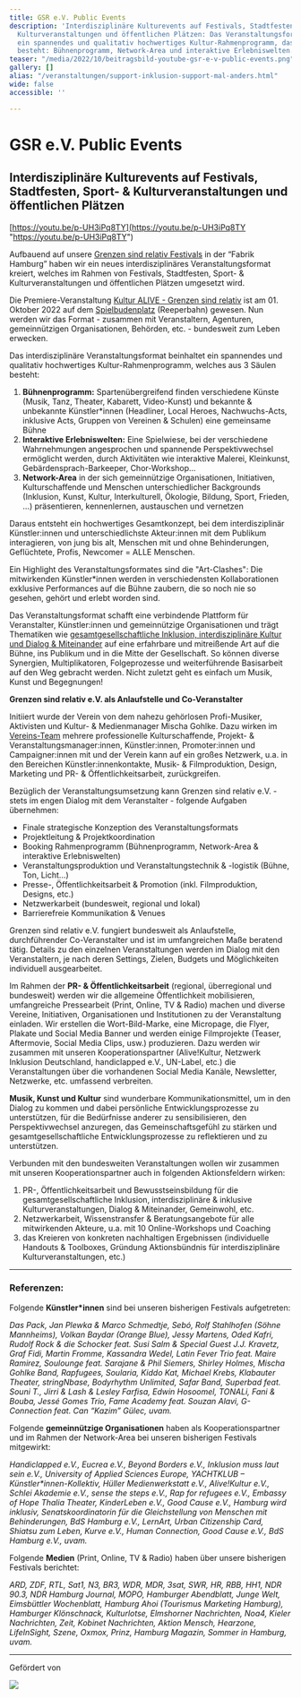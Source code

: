 ```yaml
---
title: GSR e.V. Public Events
description: 'Interdisziplinäre Kulturevents auf Festivals, Stadtfesten, Sport- &
  Kulturveranstaltungen und öffentlichen Plätzen: Das Veranstaltungsformat beinhaltet
  ein spannendes und qualitativ hochwertiges Kultur-Rahmenprogramm, das aus 3 Säulen
  besteht: Bühnenprogramm, Network-Area und interaktive Erlebniswelten.'
teaser: "/media/2022/10/beitragsbild-youtube-gsr-e-v-public-events.png"
gallery: []
alias: "/veranstaltungen/support-inklusion-support-mal-anders.html"
wide: false
accessible: ''

---
```

# GSR e.V. Public Events

## Interdisziplinäre Kulturevents auf Festivals, Stadtfesten, Sport- & Kulturveranstaltungen und öffentlichen Plätzen

[https://youtu.be/p-UH3iPq8TY](https://youtu.be/p-UH3iPq8TY "https://youtu.be/p-UH3iPq8TY")

Aufbauend auf unsere [Grenzen sind relativ Festivals](https://www.grenzensindrelativ.de/aktivitaeten/projekte-und-veranstaltungen/veranstaltungsformate-fuer-dein-event/review-grenzen-sind-relativ-festivals-2017-2019) in der “Fabrik Hamburg” haben wir ein neues interdisziplinäres Veranstaltungsformat kreiert, welches im Rahmen von Festivals, Stadtfesten, Sport- & Kulturveranstaltungen und öffentlichen Plätzen umgesetzt wird.

Die Premiere-Veranstaltung [Kultur ALIVE - Grenzen sind relativ](https://www.grenzensindrelativ.de/aktivitaeten/projekte-und-veranstaltungen/veranstaltungsformate-fuer-dein-event/kultur-alive-grenzen-sind-relativ-sa.1.10.22-spielbudenplatz-reeperbahn-hamburg) ist am 01. Oktober 2022 auf dem [Spielbudenplatz](https://spielbudenplatz.eu/) (Reeperbahn) gewesen. Nun werden wir das Format - zusammen mit Veranstaltern, Agenturen, gemeinnützigen Organisationen, Behörden, etc. - bundesweit zum Leben erwecken.

Das interdisziplinäre Veranstaltungsformat beinhaltet ein spannendes und qualitativ hochwertiges Kultur-Rahmenprogramm, welches aus 3 Säulen besteht:

1. **Bühnenprogramm:** Spartenübergreifend finden verschiedene Künste (Musik, Tanz, Theater, Kabarett, Video-Kunst) und bekannte & unbekannte Künstler*innen (Headliner, Local Heroes, Nachwuchs-Acts, inklusive Acts, Gruppen von Vereinen & Schulen) eine gemeinsame Bühne
2. **Interaktive Erlebniswelten:** Eine Spielwiese, bei der verschiedene Wahrnehmungen angesprochen und spannende Perspektivwechsel ermöglicht werden, durch Aktivitäten wie interaktive Malerei, Kleinkunst, Gebärdensprach-Barkeeper, Chor-Workshop...
3. **Network-Area** in der sich gemeinnützige Organisationen, Initiativen, Kulturschaffende und Menschen unterschiedlicher Backgrounds (Inklusion, Kunst, Kultur, Interkulturell, Ökologie, Bildung, Sport, Frieden, ...) präsentieren, kennenlernen, austauschen und vernetzen

Daraus entsteht ein hochwertiges Gesamtkonzept, bei dem interdisziplinär Künstler:innen und unterschiedlichste Akteur:innen mit dem Publikum interagieren, von jung bis alt, Menschen mit und ohne Behinderungen, Geflüchtete, Profis, Newcomer = ALLE Menschen.

Ein Highlight des Veranstaltungsformates sind die "Art-Clashes": Die mitwirkenden Künstler*innen werden in verschiedensten Kollaborationen exklusive Performances auf die Bühne zaubern, die so noch nie so gesehen, gehört und erlebt worden sind.

Das Veranstaltungsformat schafft eine verbindende Plattform für Veranstalter, Künstler:innen und gemeinnützige Organisationen und trägt Thematiken wie [gesamtgesellschaftliche Inklusion, interdisziplinäre Kultur und Dialog & Miteinander](https://www.grenzensindrelativ.de/ueber-uns/mission-und-vision) auf eine erfahrbare und mitreißende Art auf die Bühne, ins Publikum und in die Mitte der Gesellschaft. So können diverse Synergien, Multiplikatoren, Folgeprozesse und weiterführende Basisarbeit auf den Weg gebracht werden. Nicht zuletzt geht es einfach um Musik, Kunst und Begegnungen!

**Grenzen sind relativ e.V. als Anlaufstelle und Co-Veranstalter**

Initiiert wurde der Verein von dem nahezu gehörlosen Profi-Musiker, Aktivisten und Kultur- & Medienmanager Mischa Gohlke. Dazu wirken im [Vereins-Team](https://www.grenzensindrelativ.de/ueber-uns/das-team/alle) mehrere professionelle Kulturschaffende, Projekt- & Veranstaltungsmanager:innen, Künstler:innen, Promoter:innen und Campaigner:innen mit und der Verein kann auf ein großes Netzwerk, u.a. in den Bereichen Künstler:innenkontakte, Musik- & Filmproduktion, Design, Marketing und PR- & Öffentlichkeitsarbeit, zurückgreifen.

Bezüglich der Veranstaltungsumsetzung kann Grenzen sind relativ e.V. - stets im engen Dialog mit dem Veranstalter - folgende Aufgaben übernehmen:

* Finale strategische Konzeption des Veranstaltungsformats
* Projektleitung & Projektkoordination
* Booking Rahmenprogramm (Bühnenprogramm, Network-Area & interaktive Erlebniswelten)
* Veranstaltungsproduktion und Veranstaltungstechnik & -logistik (Bühne, Ton, Licht...)
* Presse-, Öffentlichkeitsarbeit & Promotion (inkl. Filmproduktion, Designs, etc.)
* Netzwerkarbeit (bundesweit, regional und lokal)
* Barrierefreie Kommunikation & Venues

Grenzen sind relativ e.V. fungiert bundesweit als Anlaufstelle, durchführender Co-Veranstalter und ist im umfangreichen Maße beratend tätig. Details zu den einzelnen Veranstaltungen werden im Dialog mit den Veranstaltern, je nach deren Settings, Zielen, Budgets und Möglichkeiten individuell ausgearbeitet.

Im Rahmen der **PR- & Öffentlichkeitsarbeit** (regional, überregional und bundesweit) werden wir die allgemeine Öffentlichkeit mobilisieren, umfangreiche Pressearbeit (Print, Online, TV & Radio) machen und diverse Vereine, Initiativen, Organisationen und Institutionen zu der Veranstaltung einladen. Wir erstellen die Wort-Bild-Marke, eine Micropage, die Flyer, Plakate und Social Media Banner und werden einige Filmprojekte (Teaser, Aftermovie, Social Media Clips, usw.) produzieren. Dazu werden wir zusammen mit unseren Kooperationspartner (Alive!Kultur, Netzwerk Inklusion Deutschland, handiclapped e.V., UN-Label, etc.) die Veranstaltungen über die vorhandenen Social Media Kanäle, Newsletter, Netzwerke, etc. umfassend verbreiten.

**Musik, Kunst und Kultur** sind wunderbare Kommunikationsmittel, um in den Dialog zu kommen und dabei persönliche Entwicklungsprozesse zu unterstützen, für die Bedürfnisse anderer zu sensibilisieren, den Perspektivwechsel anzuregen, das Gemeinschaftsgefühl zu stärken und gesamtgesellschaftliche Entwicklungsprozesse zu reflektieren und zu unterstützen.

Verbunden mit den bundesweiten Veranstaltungen wollen wir zusammen mit unseren Kooperationspartner auch in folgenden Aktionsfeldern wirken:

1. PR-, Öffentlichkeitsarbeit und Bewusstseinsbildung für die gesamtgesellschaftliche Inklusion, interdisziplinäre & inklusive Kulturveranstaltungen, Dialog & Miteinander, Gemeinwohl, etc.
2. Netzwerkarbeit, Wissenstransfer & Beratungsangebote für alle mitwirkenden Akteure, u.a. mit 10 Online-Workshops und Coaching
3. das Kreieren von konkreten nachhaltigen Ergebnissen (individuelle Handouts & Toolboxes, Gründung Aktionsbündnis für interdisziplinäre Kulturveranstaltungen, etc.)

***

### **Referenzen:**

Folgende **Künstler*innen** sind bei unseren bisherigen Festivals aufgetreten:

_Das Pack, Jan Plewka & Marco Schmedtje, Sebó, Rolf Stahlhofen (Söhne Mannheims), Volkan Baydar (Orange Blue), Jessy Martens, Oded Kafri, Rudolf Rock & die Schocker feat. Susi Salm & Special Guest J.J. Kravetz, Graf Fidi, Martin Fromme, Kassandra Wedel, Latin Fever Trio feat. Maire Ramirez, Soulounge feat. Sarajane & Phil Siemers, Shirley Holmes, Mischa Gohlke Band, Rapfugees, Soularia, Kiddo Kat, Michael Krebs, Klabauter Theater, stringNbase, Bodyrhythm Unlimited, Safar Band, Superbad feat. Souni T., Jirri & Lash & Lesley Farfisa, Edwin Hosoomel, TONALi, Fani & Bouba, Jessé Gomes Trio, Fame Academy feat. Souzan Alavi, G-Connection feat. Can “Kazim” Gülec, uvam._

Folgende **gemeinnützige Organisationen** haben als Kooperationspartner und im Rahmen der Network-Area bei unseren bisherigen Festivals mitgewirkt:

_Handiclapped e.V., Eucrea e.V., Beyond Borders e.V., Inklusion muss laut sein e.V., University of Applied Sciences Europe, YACHTKLUB – Künstler*innen-Kollektiv, Hüller Medienwerkstatt e.V., Alive!Kultur e.V., Schlei Akademie e.V., sense the steps e.V., Rap for refugees e.V., Embassy of Hope Thalia Theater, KinderLeben e.V., Good Cause e.V., Hamburg wird inklusiv, Senatskoordinatorin für die Gleichstellung von Menschen mit Behinderungen, BdS Hamburg e.V., LernArt, Urban Citizenship Card,  Shiatsu zum Leben, Kurve e.V., Human Connection, Good Cause e.V., BdS Hamburg e.V., uvam._

Folgende **Medien** (Print, Online, TV & Radio) haben über unsere bisherigen Festivals berichtet:

_ARD, ZDF, RTL, Sat1, N3, BR3, WDR, MDR, 3sat, SWR, HR, RBB, HH1, NDR 90.3, NDR Hamburg Journal, MOPO, Hamburger Abendblatt, Junge Welt, Eimsbüttler Wochenblatt, Hamburg Ahoi (Tourismus Marketing Hamburg), Hamburger Klönschnack, Kulturlotse, Elmshorner Nachrichten, Noa4, Kieler Nachrichten, Zeit, Kobinet Nachrichten, Aktion Mensch, Hearzone, LifeInSight, Szene, Oxmox, Prinz, Hamburg Magazin, Sommer in Hamburg, uvam._

***

Gefördert von

![](/media/2021/07/20170919100223-aktion_mensch_logo.svg)
